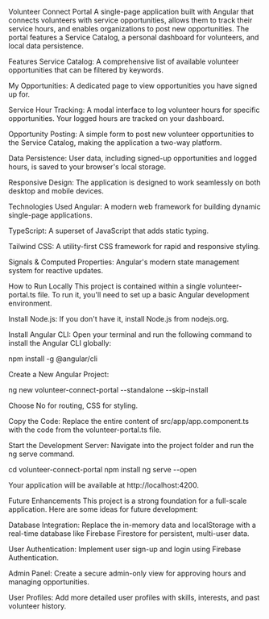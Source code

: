 Volunteer Connect Portal
A single-page application built with Angular that connects volunteers with service opportunities, allows them to track their service hours, and enables organizations to post new opportunities. The portal features a Service Catalog, a personal dashboard for volunteers, and local data persistence.

Features
Service Catalog: A comprehensive list of available volunteer opportunities that can be filtered by keywords.

My Opportunities: A dedicated page to view opportunities you have signed up for.

Service Hour Tracking: A modal interface to log volunteer hours for specific opportunities. Your logged hours are tracked on your dashboard.

Opportunity Posting: A simple form to post new volunteer opportunities to the Service Catalog, making the application a two-way platform.

Data Persistence: User data, including signed-up opportunities and logged hours, is saved to your browser's local storage.

Responsive Design: The application is designed to work seamlessly on both desktop and mobile devices.

Technologies Used
Angular: A modern web framework for building dynamic single-page applications.

TypeScript: A superset of JavaScript that adds static typing.

Tailwind CSS: A utility-first CSS framework for rapid and responsive styling.

Signals & Computed Properties: Angular's modern state management system for reactive updates.

How to Run Locally
This project is contained within a single volunteer-portal.ts file. To run it, you'll need to set up a basic Angular development environment.

Install Node.js: If you don't have it, install Node.js from nodejs.org.

Install Angular CLI: Open your terminal and run the following command to install the Angular CLI globally:

npm install -g @angular/cli

Create a New Angular Project:

ng new volunteer-connect-portal --standalone --skip-install

Choose No for routing, CSS for styling.

Copy the Code: Replace the entire content of src/app/app.component.ts with the code from the volunteer-portal.ts file.

Start the Development Server: Navigate into the project folder and run the ng serve command.

cd volunteer-connect-portal
npm install
ng serve --open

Your application will be available at http://localhost:4200.

Future Enhancements
This project is a strong foundation for a full-scale application. Here are some ideas for future development:

Database Integration: Replace the in-memory data and localStorage with a real-time database like Firebase Firestore for persistent, multi-user data.

User Authentication: Implement user sign-up and login using Firebase Authentication.

Admin Panel: Create a secure admin-only view for approving hours and managing opportunities.

User Profiles: Add more detailed user profiles with skills, interests, and past volunteer history.
